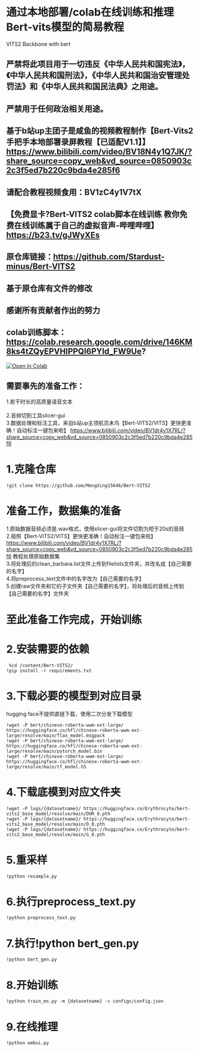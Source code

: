 # 通过本地部署/colab在线训练和推理Bert-vits模型的简易教程

VITS2 Backbone with bert
## 严禁将此项目用于一切违反《中华人民共和国宪法》，《中华人民共和国刑法》，《中华人民共和国治安管理处罚法》和《中华人民共和国民法典》之用途。
## 严禁用于任何政治相关用途。
## 基于b站up主团子是咸鱼的视频教程制作【Bert-Vits2 手把手本地部署录屏教程【已适配V1.1】】 https://www.bilibili.com/video/BV18N4y1Q7JK/?share_source=copy_web&vd_source=0850903c2c3f5ed7b220c9bda4e285f6
## 请配合教程视频食用：BV1zC4y1V7tX
## 【免费显卡?Bert-VITS2 colab脚本在线训练 教你免费在线训练属于自己的虚拟音声-哔哩哔哩】 https://b23.tv/gJWyXEs
## 原仓库链接：https://github.com/Stardust-minus/Bert-VITS2
## 基于原仓库有文件的修改
## 感谢所有贡献者作出的努力
## colab训练脚本：https://colab.research.google.com/drive/146KM8ks4tZQyEPVHIPPQI6PYId_FW9Ue?
[![Open In Colab](https://colab.research.google.com/assets/colab-badge.svg)](https://colab.research.google.com/drive/146KM8ks4tZQyEPVHIPPQI6PYId_FW9Ue?)

## 需要事先的准备工作：
1.若干时长的高质量语音文本<br>  
2.音频切割工具slicer-gui <br>
3.数据处理和标注工具，来自b站up主领航员未鸟【Bert-VITS2/VITS】更快更准确！自动标注一键包来啦】 https://www.bilibili.com/video/BV1dr4y1X7RL/?share_source=copy_web&vd_source=0850903c2c3f5ed7b220c9bda4e285f6
# 1.克隆仓库
```
!git clone https://github.com/MengXing15646/Bert-VITS2
```
# 准备工作，数据集的准备
1.原始数据音频必须是.wav格式，使用slicer-gui将文件切割为短于20s的音频<br>
2.按照【Bert-VITS2/VITS】更快更准确！自动标注一键包来啦】 https://www.bilibili.com/video/BV1dr4y1X7RL/?share_source=copy_web&vd_source=0850903c2c3f5ed7b220c9bda4e285f6 教程处理原始数据集<br>
3.将处理后的clean_barbara.list文件上传到filelists文件夹，并改名成【自己需要的名字】<br>
4.将preprocess_text文件中的名字改为【自己需要的名字】<br>
5.创建raw文件夹和它的子文件夹【自己需要的名字】，将处理后的音频上传到【自己需要的名字】文件夹<br>
# 至此准备工作完成，开始训练


# 2.安装需要的依赖
```
 %cd /content/Bert-VITS2/
!pip install -r requirements.txt
```
# 3.下载必要的模型到对应目录
hugging face不提供直链下载，使用二次分发下载模型
```
!wget -P bert/chinese-roberta-wwm-ext-large/ https://huggingface.co/hfl/chinese-roberta-wwm-ext-large/resolve/main/flax_model.msgpack
!wget -P bert/chinese-roberta-wwm-ext-large/ https://huggingface.co/hfl/chinese-roberta-wwm-ext-large/resolve/main/pytorch_model.bin
!wget -P bert/chinese-roberta-wwm-ext-large/ https://huggingface.co/hfl/chinese-roberta-wwm-ext-large/resolve/main/tf_model.h5
```
# 4.下载底模到对应文件夹
```
!wget -P logs/{datasetname}/ https://huggingface.co/Erythrocyte/bert-vits2_base_model/resolve/main/DUR_0.pth
!wget -P logs/{datasetname}/ https://huggingface.co/Erythrocyte/bert-vits2_base_model/resolve/main/D_0.pth
!wget -P logs/{datasetname}/ https://huggingface.co/Erythrocyte/bert-vits2_base_model/resolve/main/G_0.pth
```
# 5.重采样
```
!python resample.py
```
# 6.执行preprocess_text.py
```
!python preprocess_text.py
```
# 7.执行!python bert_gen.py
```
!python bert_gen.py
```
# 8.开始训练
```
!python train_ms.py -m {datasetname} -c configs/config.json
```
# 9.在线推理
```
!python webui.py
```











